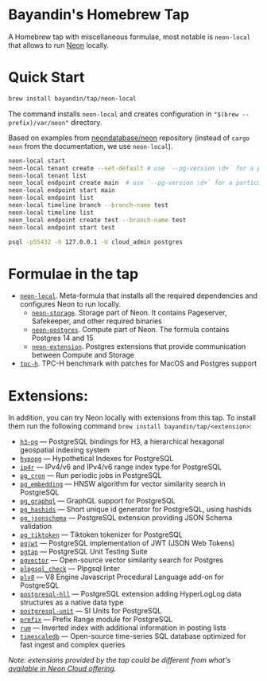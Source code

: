# Bayandin's Homebrew Tap

A Homebrew tap with miscellaneous formulae, most notable is `neon-local` that allows to run [Neon](http://neon.tech/) locally.

# Quick Start

```bash
brew install bayandin/tap/neon-local
```
The command installs `neon-local` and creates configuration in `"$(brew --prefix)/var/neon"` directory.

Based on examples from [neondatabase/neon](https://github.com/neondatabase/neon#running-neon-database) repository (instead of `cargo neon` from the documentation, we use `neon-local`).
```bash
neon-local start
neon-local tenant create --set-default # use `--pg-version \d+` for a particular Postgres version
neon-local tenant list
neon_local endpoint create main  # use `--pg-version \d+` for a particular Postgres version, should match Postgres version for the tenant
neon-local endpoint start main
neon-local endpoint list
neon-local timeline branch --branch-name test
neon-local timeline list
neon_local endpoint create test --branch-name test
neon-local endpoint start test
```

```bash
psql -p55432 -h 127.0.0.1 -U cloud_admin postgres
```

# Formulae in the tap

- [`neon-local`](Formula/neon-local.rb). Meta-formula that installs all the required dependencies and configures Neon to run locally.
  - [`neon-storage`](Formula/neon-storage.rb). Storage part of Neon. It contains Pageserver, Safekeeper, and other required binaries
  - [`neon-postgres`](Formula/neon-postgres.rb). Compute part of Neon. The formula contains Postgres 14 and 15
  - [`neon-extension`](Formula/neon-extension.rb). Postgres extensions that provide communication between Compute and Storage
- [`tpc-h`](Formula/tpc-h.rb). TPC-H benchmark with patches for MacOS and Postgres support

# Extensions:

In addition, you can try Neon locally with extensions from this tap. To install them run the following command `brew install bayandin/tap/<extension>`:
- [`h3-pg`](Formula/h3-pg.rb) — PostgreSQL bindings for H3, a hierarchical hexagonal geospatial indexing system
- [`hypopg`](Formula/hypopg.rb) — Hypothetical Indexes for PostgreSQL
- [`ip4r`](Formula/ip4r.rb) — IPv4/v6 and IPv4/v6 range index type for PostgreSQL
- [`pg_cron`](Formula/pg_cron.rb) — Run periodic jobs in PostgreSQL
- [`pg_embedding`](Formula/pg_embedding.rb) — HNSW algorithm for vector similarity search in PostgreSQL
- [`pg_graphql`](Formula/pg_graphql.rb) — GraphQL support for PostgreSQL
- [`pg_hashids`](Formula/pg_hashids.rb) — Short unique id generator for PostgreSQL, using hashids
- [`pg_jsonschema`](Formula/pg_jsonschema.rb) — PostgreSQL extension providing JSON Schema validation
- [`pg_tiktoken`](Formula/pg_tiktoken.rb) — Tiktoken tokenizer for PostgreSQL
- [`pgjwt`](Formula/pgjwt.rb) — PostgreSQL implementation of JWT (JSON Web Tokens)
- [`pgtap`](Formula/pgtap.rb) — PostgreSQL Unit Testing Suite
- [`pgvector`](Formula/pgvector.rb) — Open-source vector similarity search for Postgres
- [`plpgsql_check`](Formula/plpgsql_check.rb) — Plpgsql linter
- [`plv8`](Formula/plv8.rb) — V8 Engine Javascript Procedural Language add-on for PostgreSQL
- [`postgresql-hll`](Formula/postgresql-hll.rb) — PostgreSQL extension adding HyperLogLog data structures as a native data type
- [`postgresql-unit`](Formula/postgresql-unit.rb) — SI Units for PostgreSQL
- [`prefix`](Formula/prefix.rb) — Prefix Range module for PostgreSQL
- [`rum`](Formula/rum.rb) — Inverted index with additional information in posting lists
- [`timescaledb`](Formula/timescaledb.rb) — Open-source time-series SQL database optimized for fast ingest and complex queries

_Note: extensions provided by the tap could be different from what's [available in Neon Cloud offering](https://neon.tech/docs/extensions/pg-extensions)._

